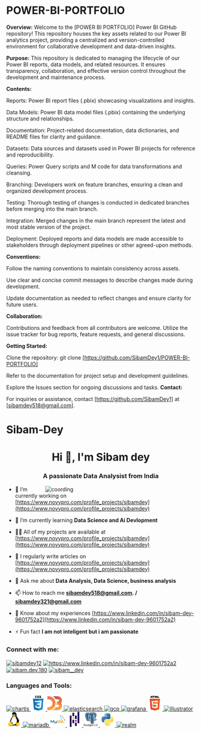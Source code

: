 # POWER-BI-PORTFOLIO

**Overview:**
Welcome to the [POWER BI PORTFOLIO] Power BI GitHub repository! This repository houses the key assets related to our Power BI analytics project, providing a centralized and version-controlled environment for collaborative development and data-driven insights.

**Purpose:**
This repository is dedicated to managing the lifecycle of our Power BI reports, data models, and related resources. It ensures transparency, collaboration, and effective version control throughout the development and maintenance process.

**Contents:**


Reports: Power BI report files (.pbix) showcasing visualizations and insights.

Data Models: Power BI data model files (.pbix) containing the underlying structure and relationships.

Documentation: Project-related documentation, data dictionaries, and README files for clarity and guidance.

Datasets: Data sources and datasets used in Power BI projects for reference and reproducibility.

Queries: Power Query scripts and M code for data transformations and cleansing.


Branching: Developers work on feature branches, ensuring a clean and organized development process.

Testing: Thorough testing of changes is conducted in dedicated branches before merging into the main branch.

Integration: Merged changes in the main branch represent the latest and most stable version of the project.

Deployment: Deployed reports and data models are made accessible to stakeholders through deployment pipelines or other agreed-upon methods.

**Conventions:**

Follow the naming conventions to maintain consistency across assets.

Use clear and concise commit messages to describe changes made during development.

Update documentation as needed to reflect changes and ensure clarity for future users.


**Collaboration:**

Contributions and feedback from all contributors are welcome. Utilize the issue tracker for bug reports, feature requests, and general discussions.

**Getting Started:**

Clone the repository: git clone [https://github.com/SibamDey1/POWER-BI-PORTFOLIO]

Refer to the documentation for project setup and development guidelines.

Explore the Issues section for ongoing discussions and tasks.
**Contact:**

For inquiries or assistance, contact [https://github.com/SibamDey1] at [sibamdey518@gmail.com].







# Sibam-Dey
<h1 align="center">Hi 👋, I'm Sibam dey</h1>
<h3 align="center">A passionate Data Analysist from India</h3>

<img align="right" alt="coording" width="400" src="https://www.google.com/search?q=animated+coding+gif&tbm=isch&chips=q:animated+coding+gif,g_1:software+engineer:ddazWC1UJkA%3D&client=ms-android-transsion-tecno-rev1&prmd=ivsnbmtz&hl=en&sa=X&ved=2ahUKEwibyZP43LGDAxUcSmwGHaHfCBIQ4lYoAXoECAEQBw&biw=360&bih=656#imgrc=QCZULViz1nWbzM">

- 🔭 I’m currently working on [https://www.novypro.com/profile_projects/sibamdey](https://www.novypro.com/profile_projects/sibamdey)

- 🌱 I’m currently learning **Data Science and Ai Devlopment**

- 👨‍💻 All of my projects are available at [https://www.novypro.com/profile_projects/sibamdey](https://www.novypro.com/profile_projects/sibamdey)

- 📝 I regularly write articles on [https://www.novypro.com/profile_projects/sibamdey](https://www.novypro.com/profile_projects/sibamdey)

- 💬 Ask me about **Data Analysis, Data Science, business analysis**

- 📫 How to reach me **sibamdey518@gmail.com. / sibamdey321@gmail.com**

- 📄 Know about my experiences [https://www.linkedin.com/in/sibam-dey-9601752a2](https://www.linkedin.com/in/sibam-dey-9601752a2)

- ⚡ Fun fact **I am not inteligent but i am passionate**

<h3 align="left">Connect with me:</h3>
<p align="left">
<a href="https://twitter.com/sibamdey12" target="blank"><img align="center" src="https://raw.githubusercontent.com/rahuldkjain/github-profile-readme-generator/master/src/images/icons/Social/twitter.svg" alt="sibamdey12" height="30" width="40" /></a>
<a href="https://linkedin.com/in/https://www.linkedin.com/in/sibam-dey-9601752a2" target="blank"><img align="center" src="https://raw.githubusercontent.com/rahuldkjain/github-profile-readme-generator/master/src/images/icons/Social/linked-in-alt.svg" alt="https://www.linkedin.com/in/sibam-dey-9601752a2" height="30" width="40" /></a>
<a href="https://fb.com/sibam.dey.180" target="blank"><img align="center" src="https://raw.githubusercontent.com/rahuldkjain/github-profile-readme-generator/master/src/images/icons/Social/facebook.svg" alt="sibam.dey.180" height="30" width="40" /></a>
<a href="https://instagram.com/sibam__dey" target="blank"><img align="center" src="https://raw.githubusercontent.com/rahuldkjain/github-profile-readme-generator/master/src/images/icons/Social/instagram.svg" alt="sibam__dey" height="30" width="40" /></a>
</p>
<h3 align="left">Languages and Tools:</h3>
<p align="left"> <a href="https://www.chartjs.org" target="_blank" rel="noreferrer"> <img src="https://www.chartjs.org/media/logo-title.svg" alt="chartjs" width="40" height="40"/> </a> <a href="https://www.w3schools.com/css/" target="_blank" rel="noreferrer"> <img src="https://raw.githubusercontent.com/devicons/devicon/master/icons/css3/css3-original-wordmark.svg" alt="css3" width="40" height="40"/> </a> <a href="https://d3js.org/" target="_blank" rel="noreferrer"> <img src="https://raw.githubusercontent.com/devicons/devicon/master/icons/d3js/d3js-original.svg" alt="d3js" width="40" height="40"/> </a> <a href="https://www.elastic.co" target="_blank" rel="noreferrer"> <img src="https://www.vectorlogo.zone/logos/elastic/elastic-icon.svg" alt="elasticsearch" width="40" height="40"/> </a> <a href="https://cloud.google.com" target="_blank" rel="noreferrer"> <img src="https://www.vectorlogo.zone/logos/google_cloud/google_cloud-icon.svg" alt="gcp" width="40" height="40"/> </a> <a href="https://grafana.com" target="_blank" rel="noreferrer"> <img src="https://www.vectorlogo.zone/logos/grafana/grafana-icon.svg" alt="grafana" width="40" height="40"/> </a> <a href="https://www.w3.org/html/" target="_blank" rel="noreferrer"> <img src="https://raw.githubusercontent.com/devicons/devicon/master/icons/html5/html5-original-wordmark.svg" alt="html5" width="40" height="40"/> </a> <a href="https://www.adobe.com/in/products/illustrator.html" target="_blank" rel="noreferrer"> <img src="https://www.vectorlogo.zone/logos/adobe_illustrator/adobe_illustrator-icon.svg" alt="illustrator" width="40" height="40"/> </a> <a href="https://www.linux.org/" target="_blank" rel="noreferrer"> <img src="https://raw.githubusercontent.com/devicons/devicon/master/icons/linux/linux-original.svg" alt="linux" width="40" height="40"/> </a> <a href="https://mariadb.org/" target="_blank" rel="noreferrer"> <img src="https://www.vectorlogo.zone/logos/mariadb/mariadb-icon.svg" alt="mariadb" width="40" height="40"/> </a> <a href="https://www.mysql.com/" target="_blank" rel="noreferrer"> <img src="https://raw.githubusercontent.com/devicons/devicon/master/icons/mysql/mysql-original-wordmark.svg" alt="mysql" width="40" height="40"/> </a> <a href="https://pandas.pydata.org/" target="_blank" rel="noreferrer"> <img src="https://raw.githubusercontent.com/devicons/devicon/2ae2a900d2f041da66e950e4d48052658d850630/icons/pandas/pandas-original.svg" alt="pandas" width="40" height="40"/> </a> <a href="https://www.postgresql.org" target="_blank" rel="noreferrer"> <img src="https://raw.githubusercontent.com/devicons/devicon/master/icons/postgresql/postgresql-original-wordmark.svg" alt="postgresql" width="40" height="40"/> </a> <a href="https://www.python.org" target="_blank" rel="noreferrer"> <img src="https://raw.githubusercontent.com/devicons/devicon/master/icons/python/python-original.svg" alt="python" width="40" height="40"/> </a> <a href="https://realm.io/" target="_blank" rel="noreferrer"> <img src="https://raw.githubusercontent.com/bestofjs/bestofjs-webui/8665e8c267a0215f3159df28b33c365198101df5/public/logos/realm.svg" alt="realm" width="40" height="40"/> </a> </p>
